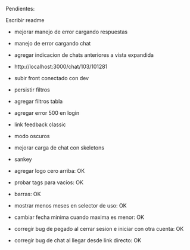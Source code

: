Pendientes:

Escribir readme

- mejorar manejo de error cargando respuestas
- manejo de error cargando chat
- agregar indicacion de chats anteriores a vista expandida
- http://localhost:3000/chat/103/101281

- subir front conectado con dev
- persistir filtros
- agregar filtros tabla
- agregar error 500 en login
- link feedback classic
- modo oscuros
- mejorar carga de chat con skeletons
- sankey

- agregar logo cero arriba: OK
- probar tags para vacíos: OK
- barras: OK
- mostrar menos meses en selector de uso: OK
- cambiar fecha minima cuando maxima es menor: OK
- corregir bug de pegado al cerrar sesion e iniciar con otra cuenta: OK
- corregir bug de chat al llegar desde link directo: OK